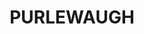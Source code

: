 ---
lastmod: '2025-04-06T06:05:20+00:00'
latitude: -31.193339
layout: suburb
longitude: 149.263874
postcode: '2357'
state: NSW
title: PURLEWAUGH
url: /nsw/purlewaugh/
---